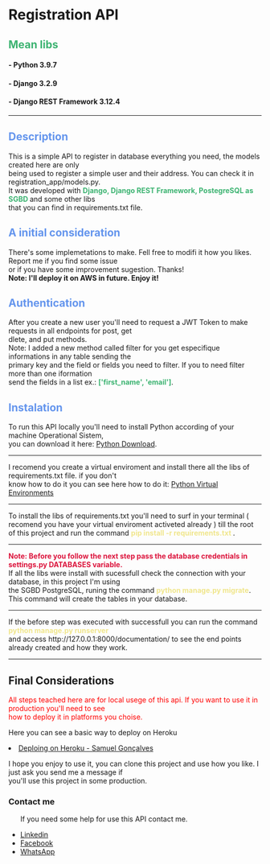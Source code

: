 <h1>Registration API</h1>
<h2 style="color: #3CB371">Mean libs</h2>
<h4>- Python 3.9.7</h4>
<h4>- Django 3.2.9</h4>
<h4>- Django REST Framework 3.12.4</h4>
<hr>
<h2 style="color: #6495ED">Description</h2>
<p>
    This is a simple API to register in database everything you need, the models created here are only<br/> 
    being used to register a simple user and their address. You can check it in registration_app/models.py. <br/>
    It was developed with <strong style="color: #3CB371">Django, Django REST Framework, PostegreSQL as SGBD </strong> and some other libs <br/>
    that you can find in requirements.txt file. 
</p>

<h2 style="color: #6495ED">A initial consideration</h2>
<p>
    There's some implemetations to make. Fell free to modifi it how you likes. Report me if you find some issue <br/>
    or if you have some improvement sugestion. Thanks!<br/>
    <strong>Note: I'll deploy it on AWS in future. Enjoy it!</strong>
</p>

<h2 style="color: #6495ED">Authentication</h2>
<p>
    After you create a new user you'll need to request a JWT Token to make requests in all endpoints for post, get <br/>
    dlete, and put methods. <br/>
    Note: I added a new method called filter for you get especifique informations in any table sending the <br/>
    primary key and the field or fields you need to filter. If you to need filter more than one iformation <br/>
    send the fields in a list ex.: <strong style="color: #3CB371">['first_name', 'email']</strong>.
</p>

<h2 style="color: #6495ED">Instalation</h2>
<p>
    To run this API locally you'll need to install Python according of your machine Operational Sistem,<br>
    you can download it here: <a href="https://www.python.org/downloads/">Python Download</a>.<br/>
</p>
<hr>
<p>
    I recomend you create a virtual enviroment and install there all the libs of requirements.txt file. if you don't<br/>
    know how to do it you can see here how to do it: 
    <a href="https://uoa-eresearch.github.io/eresearch-cookbook/recipe/2014/11/26/python-virtual-env/">Python Virtual Environments</a><br/>
</p>
<hr>
<p>
    To install the libs of requirements.txt you'll need to surf in your terminal ( recomend you have your virtual enviroment activeted already )
    till the root of this project and run the command <strong style="color:#F0E68C"> pip install -r requirements.txt </strong>.
</p>
<hr>
<p>
    <strong style="color: #DC143C">Note: Before you follow the next step pass the database credentials in settings.py DATABASES variable.<br/></strong>
    If all the libs were install with sucessfull check the connection with your database, in this project I'm using <br/>
    the SGBD PostgreSQL, runing the command <strong style="color:#F0E68C">python manage.py migrate</strong>.
    This command will create the tables in your database.
</p>
<hr>
<p>
    If the before step was executed with successfull you can run the command <strong style="color:#F0E68C"> python manage.py runserver</strong><br/>
    and access <a>http://127.0.0.1:8000/documentation/</a> to see the end points already created and how they work.
</p>
<hr>
<h2>Final Considerations</h2>
<p style="color: #FF0000">
    All steps teached here are for local usege of this api. If you want to use it in production you'll need to see <br/>
    how to deploy it in platforms you choise.
</p>
<p>Here you can see a basic way to deploy on Heroku</p>
<li><a href="https://www.youtube.com/watch?v=8l8xwvRO1_U&ab_channel=SamuelGon%C3%A7alves">Deploing on Heroku - Samuel Gonçalves</a></li>
<p>
    I hope you enjoy to use it, you can clone this project and use how you like. I just ask you send me a message if <br/>
    you'll use this project in some production.<br/>
    <strong></strong>
</p>    
<h3>Contact me</h3>
<ul>
    <p>If you need some help for use this API contact me.</p>
    <li><a href="https://www.linkedin.com/in/marcos-vin%C3%ADcius-alves-da-silva-1b6017132">Linkedin</a></li>
    <li><a href="https://www.facebook.com/marcos.vinicius.18062">Facebook</a></li>
    <li><a href="https://wa.me/+5544991837743">WhatsApp</a></li>
</ul>

